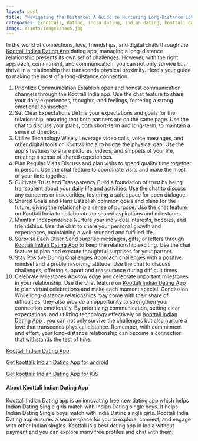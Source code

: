 ```yaml
---
layout: post
title: "Navigating the Distance: A Guide to Nurturing Long-Distance Love with Koottali India"
categories: [koottali, dating, india dating, indian dating, koottali dating app]
image: assets/images/hae5.jpg
---
```



In the world of connections, love, friendships, and digital chats through the [Koottali Indian Dating App](https://koottali.com/download)
 dating app, managing a long-distance relationship presents its own set of challenges. However, with the right approach, commitment, and communication, you can not only survive but thrive in a relationship that transcends physical proximity. Here's your guide to making the most of a long-distance connection.

1. Prioritize Communication
Establish open and honest communication channels through the Koottali India app.
Use the chat feature to share your daily experiences, thoughts, and feelings, fostering a strong emotional connection.
2. Set Clear Expectations
Define your expectations and goals for the relationship, ensuring that both partners are on the same page.
Use the chat to discuss your plans, both short-term and long-term, to maintain a sense of direction.
3. Utilize Technology Wisely
Leverage video calls, voice messages, and other digital tools on Koottali India to bridge the physical gap.
Use the app's features to share pictures, videos, and snippets of your life, creating a sense of shared experiences.
4. Plan Regular Visits
Discuss and plan visits to spend quality time together in person.
Use the chat feature to coordinate visits and make the most of your time together.
5. Cultivate Trust and Transparency
Build a foundation of trust by being transparent about your daily life and activities.
Use the chat to discuss any concerns or insecurities, fostering a safe space for open dialogue.
6. Shared Goals and Plans
Establish common goals and plans for the future, giving the relationship a sense of purpose.
Use the chat feature on Koottali India to collaborate on shared aspirations and milestones.
7. Maintain Independence
Nurture your individual interests, hobbies, and friendships.
Use the chat to share your personal growth and experiences, maintaining a well-rounded and fulfilled life.
8. Surprise Each Other
Send surprise messages, gifts, or letters through [Koottali Indian Dating App](https://koottali.com/download)
 to keep the relationship exciting.
Use the chat feature to plan and execute thoughtful surprises for your partner.
9. Stay Positive During Challenges
Approach challenges with a positive mindset and a problem-solving attitude.
Use the chat to discuss challenges, offering support and reassurance during difficult times.
10. Celebrate Milestones
Acknowledge and celebrate important milestones in your relationship.
Use the chat feature on [Koottali Indian Dating App](https://koottali.com/download)
 to plan virtual celebrations and make each moment special.
Conclusion
While long-distance relationships may come with their share of difficulties, they also provide an opportunity to strengthen your connection emotionally. By prioritizing communication, setting clear expectations, and utilizing technology effectively on [Koottali Indian Dating App](https://koottali.com/download)
, you can not only survive the challenges but also nurture a love that transcends physical distance. Remember, with commitment and effort, your long-distance relationship can become a connection that withstands the test of time.


[Koottali Indian Dating App](https://koottali.com/download)

[Get koottali: Indian Dating App for android](https://play.google.com/store/apps/details?id=com.koottali.app&hl=en_IN&gl=US)

[Get koottali: Indian Dating App for iOS](https://apps.apple.com/us/app/koottali-connect-with-mallus/id6448742453)

#### About Koottali Indian Dating App

Koottali Indian Dating app is an innovating free new dating app which helps Indian Dating Single girls match with Indian Dating single boys. It helps Indian Dating Single boys match with India Dating single girls. Koottali India Dating app ensures a secure space for you to explore, connect, and engage with other Indian  singles. Koottali is a best dating app in India without payment and you can explore many free profiles and chat with them.